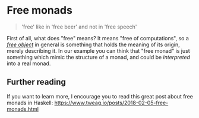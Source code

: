 # Free monads

> 'free' like in 'free beer' and not in 'free speech'

First of all, what does "free" means? It means "free of computations", so a *[free object](https://en.wikipedia.org/wiki/Free_object)* in general is something that holds the meaning of its origin, merely describing it. In our example you can think that "free monad" is just something which mimic the structure of a monad, and could be *interpreted* into a real monad.

## Further reading

If you want to learn more, I encourage you to read this great post about free monads in Haskell: https://www.tweag.io/posts/2018-02-05-free-monads.html
